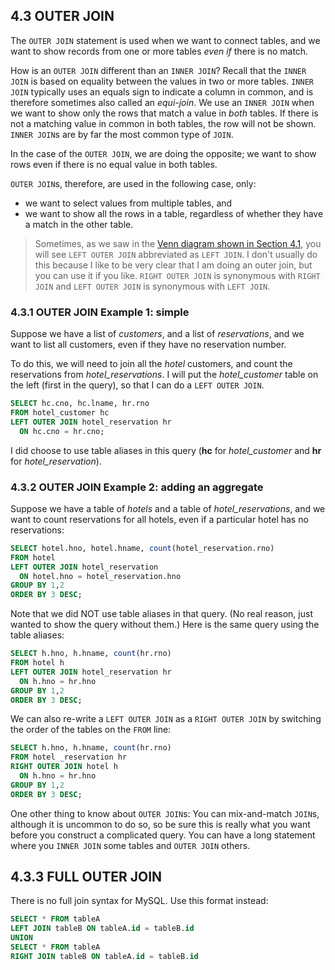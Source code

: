 ## 4.3 OUTER JOIN
The `OUTER JOIN` statement is used when we want to connect tables, and we want to show records from one or more tables *even if* there is no match. 

How is an ```OUTER JOIN``` different than an ```INNER JOIN```? Recall that the `INNER JOIN` is based on equality between the values in two or more tables. `INNER JOIN` typically uses an equals sign to indicate a column in common, and is therefore sometimes also called an *equi-join*. We use an `INNER JOIN` when we want to show only the rows that match a value in *both* tables. If there is not a matching value in common in both tables, the row will not be shown. `INNER JOIN`s are by far the most common type of `JOIN`.

In the case of the `OUTER JOIN`, we are doing the opposite; we want to show rows even if there is no equal value in both tables. 

`OUTER JOIN`s, therefore, are used in the following case, only:
* we want to select values from multiple tables, and
* we want to show all the rows in a table, regardless of whether they have a match in the other table.

> Sometimes, as we saw in the [Venn diagram shown in Section 4.1](https://github.com/megansquire/CSC301Fall2018/blob/master/Unit4/Unit4.1Notes.md), you will see `LEFT OUTER JOIN` abbreviated as `LEFT JOIN`. I don't usually do this because I like to be very clear that I am doing an outer join, but you can use it if you like. `RIGHT OUTER JOIN` is synonymous with `RIGHT JOIN` and `LEFT OUTER JOIN` is synonymous with `LEFT JOIN`.

### 4.3.1 OUTER JOIN Example 1: simple
Suppose we have a list of *customers*, and a list of *reservations*, and we want to list all customers, even if they have no reservation number.

To do this, we will need to join all the *hotel* customers, and count the reservations from *hotel_reservations*. I will put the *hotel_customer* table on the left (first in the query), so that I can do a `LEFT OUTER JOIN`.

```sql
SELECT hc.cno, hc.lname, hr.rno 
FROM hotel_customer hc 
LEFT OUTER JOIN hotel_reservation hr 
  ON hc.cno = hr.cno;
```
I did choose to use table aliases in this query (**hc** for *hotel_customer* and **hr** for *hotel_reservation*).

### 4.3.2 OUTER JOIN Example 2: adding an aggregate
Suppose we have a table of *hotels* and a table of *hotel_reservations*, and we want to count reservations for all hotels, even if a particular hotel has no reservations:

```sql
SELECT hotel.hno, hotel.hname, count(hotel_reservation.rno)
FROM hotel 
LEFT OUTER JOIN hotel_reservation 
  ON hotel.hno = hotel_reservation.hno 
GROUP BY 1,2
ORDER BY 3 DESC;
```
Note that we did NOT use table aliases in that query. (No real reason, just wanted to show the query without them.) Here is the same query using the table aliases:
```sql
SELECT h.hno, h.hname, count(hr.rno)
FROM hotel h
LEFT OUTER JOIN hotel_reservation hr
  ON h.hno = hr.hno 
GROUP BY 1,2
ORDER BY 3 DESC;
```
We can also re-write a `LEFT OUTER JOIN` as a `RIGHT OUTER JOIN` by switching the order of the tables on the `FROM` line:

```sql
SELECT h.hno, h.hname, count(hr.rno)
FROM hotel _reservation hr
RIGHT OUTER JOIN hotel h
  ON h.hno = hr.hno 
GROUP BY 1,2
ORDER BY 3 DESC;
```
One other thing to know about `OUTER JOIN`s: You can mix-and-match `JOIN`s, although it is uncommon to do so, so be sure this is really what you want before you construct a complicated query. You can have a long statement where you `INNER JOIN` some tables and `OUTER JOIN` others.

## 4.3.3 FULL OUTER JOIN

There is no full join syntax for MySQL. Use this format instead:

```sql
SELECT * FROM tableA
LEFT JOIN tableB ON tableA.id = tableB.id
UNION
SELECT * FROM tableA
RIGHT JOIN tableB ON tableA.id = tableB.id
```
